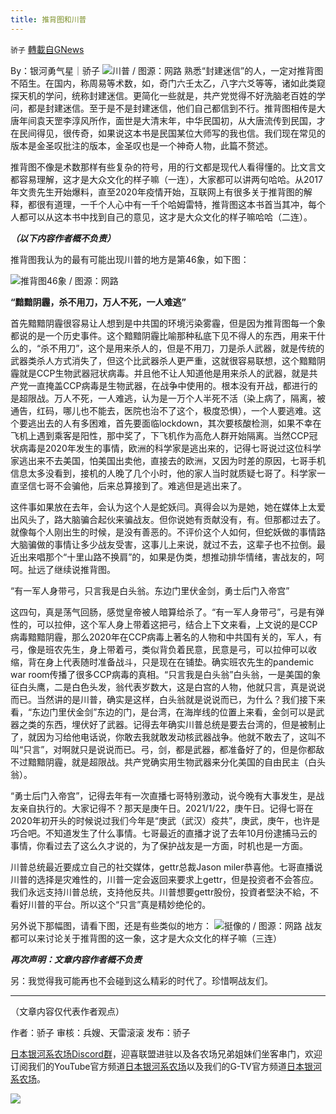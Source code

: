 ```yaml
---
title: 推背图和川普
---
```

`骄子` [轉載自GNews](https://gnews.org/zh-hans/1608155/)

By：银河勇气星｜骄子
![](https://assets.gnews.org/wp-content/uploads/2021/10/merlin_171128343_54469769-006a-418f-b10c-c59466dafb97-master1050-2.jpg)川普 / 图源：网路
熟悉“封建迷信”的人，一定对推背图不陌生。在国内，称周易等术数，如，奇门六壬太乙，八字六爻等等，诸如此类窥探天机的学问，统称封建迷信。更简化一些就是，共产党觉得不好洗脑老百姓的学问，都是封建迷信。至于是不是封建迷信，他们自己都信到不行。推背图相传是大唐年间袁天罡李淳风所作，面世是大清末年，中华民国初，从大唐流传到民国，才在民间得见，很传奇，如果说这本书是民国某位大师写的我也信。我们现在常见的版本是金圣叹批注的版本，金圣叹也是一个神奇人物，此篇不赘述。

推背图不像是术数那样有些复杂的符号，用的行文都是现代人看得懂的。比文言文都容易理解，这才是大众文化的样子嘛（一连），大家都可以讲两句哈哈。从2017年文贵先生开始爆料，直至2020年疫情开始，互联网上有很多关于推背图的解释，都很有道理，一千个人心中有一千个哈姆雷特，推背图这本书首当其冲，每个人都可以从这本书中找到自己的意见，这才是大众文化的样子嘛哈哈（二连）。

***（以下内容作者概不负责）***

推背图我认为的最有可能出现川普的地方是第46象，如下图：

![](https://assets.gnews.org/wp-content/uploads/2021/10/1581278262480220.jpg)推背图46象 / 图源：网路

**“黯黯阴霾，杀不用刀，万人不死，一人难逃”**

首先黯黯阴霾很容易让人想到是中共国的环境污染雾霾，但是因为推背图每一个象都说的是一个历史事件。这个黯黯阴霾比喻那种私底下见不得人的东西，用来干什么的，“杀不用刀”，这个是用来杀人的，但是不用刀，刀是杀人武器，就是传统的武器类杀人方式消失了，但这个比武器杀人更严重，这就很容易联想，这个黯黯阴霾就是CCP生物武器冠状病毒。并且他不让人知道他是用来杀人的武器，就是共产党一直掩盖CCP病毒是生物武器，在战争中使用的。根本没有开战，都进行的是超限战。万人不死，一人难逃，认为是一万个人半死不活（染上病了，隔离，被通告，红码，哪儿也不能去，医院也治不了这个，极度恐惧），一个人要逃难。这个要逃出去的人有多困难，首先要面临lockdown，其次要核酸检测，如果不幸在飞机上遇到乘客是阳性，那中奖了，下飞机作为高危人群开始隔离。当然CCP冠状病毒是2020年发生的事情，欧洲的科学家是逃出来的，记得七哥说过这位科学家逃出来不去美国，怕美国出卖他，直接去的欧洲，又因为时差的原因，七哥手机信息太多没看到，接机的人晚了几个小时，他的家人当时就质疑七哥了。科学家一直坚信七哥不会骗他，后来总算接到了。难逃但是逃出来了。

这件事如果放在去年，会认为这个人是蛇妖闫。真得会以为是她，她在媒体上太爱出风头了，路大脑骗合起伙来骗战友。但你说她有贡献没有，有。但那都过去了。就像每个人刚出生的时候，是没有善恶的。不评价这个人如何，但蛇妖做的事情路大脑骗做的事情让多少战友受害，这事儿上来说，就过不去，这辈子也不拉倒。最近出来唱那个“十里山路不换肩”的，如果是伪类，想推动排华情绪，害战友的，呵呵。扯远了继续说推背图。

“有一军人身带弓，只言我是白头翁。东边门里伏金剑，勇士后门入帝宫”

这四句，真是荡气回肠，感觉皇帝被人暗算给杀了。“有一军人身带弓”，弓是有弹性的，可以拉伸，这个军人身上带着这把弓，结合上下文来看，上文说的是CCP病毒黯黯阴霾，那么2020年在CCP病毒上著名的人物和中共国有关的，军人，有弓，像是班农先生，身上带着弓，类似背负着民意，民意是弓，可以拉伸可以收缩，背在身上代表随时准备战斗，只是现在在铺垫。确实班农先生的pandemic war room传播了很多CCP病毒的真相。“只言我是白头翁”白头翁，一是美国的象征白头鹰，二是白色头发，翁代表岁数大，这是白宫的人物，他就只言，真是说说而已。当然讲的是川普，确实是这样，白头翁就是说说而已，为什么？我们接下来看，“东边门里伏金剑”东边的门，是台湾，在海岸线的位置上来看，金剑可以是武器之类的东西，埋伏好了武器。记得去年确实川普总统是要去台湾的，但是被制止了，就因为习给他电话说，你敢去我就敢发动核武器战争。他就不敢去了，这叫不叫“只言”，对啊就只是说说而已。弓，剑，都是武器，都准备好了的，但是你都敌不过黯黯阴霾，就是超限战。共产党确实用生物武器来分化美国的自由民主（白头翁）。

“勇士后门入帝宫”，记得去年有一次直播七哥特别激动，说今晚有大事发生，是战友亲自执行的。大家记得不？那天是庚午日。2021/1/22，庚午日。记得七哥在2020年初开头的时候说过我们今年是“庚武（武汉）疫共”，庚武，庚午，也许是巧合吧。不知道发生了什么事情。七哥最近的直播才说了去年10月份逮捕马云的事情，你看过去了这么久才说的，为了保护战友是一方面，时机也是一方面。

川普总统最近要成立自己的社交媒体，gettr总裁Jason miler恭喜他。七哥直播说川普的选择是灾难性的，川普一定会返回来要求上gettr，但是投资者不会答应。我们永远支持川普总统，支持他反共。川普想要gettr股份，投資者堅決不給，不看好川普的平台。所以这个“只言”真是精妙绝伦的。

另外说下那幅图，请看下图，还是有些类似的地方：
![](https://assets.gnews.org/wp-content/uploads/2021/10/2222_画板-1.png)挺像的 / 图源：网路
战友都可以来讨论关于推背图的这一象，这才是大众文化的样子嘛（三连）

***再次声明：文章内容作者概不负责***

另：我觉得我可能再也不会碰到这么精彩的时代了。珍惜啊战友们。



* * *


（文章内容仅代表作者观点）



作者：骄子
审核：兵嫂、天雷滚滚
发布：骄子

[日本银河系农场Discord群](https://discord.com/channels/805765245758472202/851632878567948351)，迎喜联盟进驻以及各农场兄弟姐妹们坐客串门，欢迎订阅我们的YouTube官方频道[日本银河系农场](https://www.youtube.com/channel/UCBxQlg5lsW4CgsspKSrZEFA)以及我们的G-TV官方频道[日本银河系农场](https://gtv.org/user/60c0168b8ce6da73c416c24b#home)。

![](https://assets.gnews.org/wp-content/uploads/2021/10/欢迎战友回家.jpeg)
